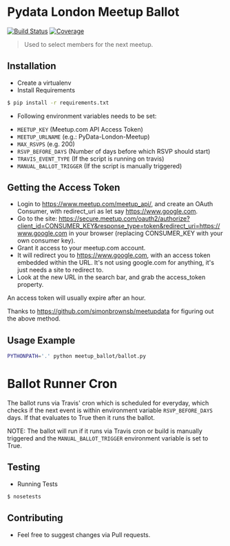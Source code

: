 # Pydata London Meetup Ballot

[![Build Status](https://travis-ci.org/PyDataLondon/meetup_ballot.svg?branch=master)](https://travis-ci.org/PyDataLondon/meetup_ballot) [![Coverage](https://codecov.io/gh/PyDataLondon/meetup_ballot/branch/master/graph/badge.svg)](https://codecov.io/gh/PyDataLondon/meetup_ballot/branch/master)

> Used to select members for the next meetup. 

## Installation

* Create a virtualenv
* Install Requirements

```bash
$ pip install -r requirements.txt
```

* Following environment variables needs to be set:
- `MEETUP_KEY` (Meetup.com API Access Token)
- `MEETUP_URLNAME` (e.g.: PyData-London-Meetup)
- `MAX_RSVPS` (e.g. 200)
- `RSVP_BEFORE_DAYS` (Number of days before which RSVP should start)
- `TRAVIS_EVENT_TYPE` (If the script is running on travis)
- `MANUAL_BALLOT_TRIGGER` (If the script is manually triggered)

## Getting the Access Token

- Login to https://www.meetup.com/meetup_api/, and create an OAuth Consumer, with redirect_uri as let say https://www.google.com.
- Go to the site: https://secure.meetup.com/oauth2/authorize?client_id=CONSUMER_KEY&response_type=token&redirect_uri=https://www.google.com in your browser (replacing CONSUMER_KEY with your own consumer key).
- Grant it access to your meetup.com account.
- It will redirect you to https://www.google.com, with an access token embedded within the URL. It's not using google.com for anything, it's just needs a site to redirect to.
- Look at the new URL in the search bar, and grab the access_token property.

An access token will usually expire after an hour.

Thanks to https://github.com/simonbrownsb/meetupdata for figuring out the above method.

## Usage Example

```bash
PYTHONPATH='.' python meetup_ballot/ballot.py
```

# Ballot Runner Cron

The ballot runs via Travis' cron which is scheduled for everyday, which checks if the next event is within
environment variable `RSVP_BEFORE_DAYS` days. If that evaluates to True then it runs the ballot.

NOTE: The ballot will run if it runs via Travis cron or build is manually triggered and the `MANUAL_BALLOT_TRIGGER`
environment variable is set to True.

## Testing

* Running Tests

```bash
$ nosetests
```

## Contributing

* Feel free to suggest changes via Pull requests.
